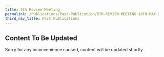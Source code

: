 ```yaml
---
title: 5th Review Meeting
permalink: /Publications/Past-Publication/5TH-REVIEW-MEETING-18TH-MAY-2007
third_nav_title: Past Publications
---
```

## **Content To Be Updated**
Sorry for any inconvenience caused, content will be updated shortly.
